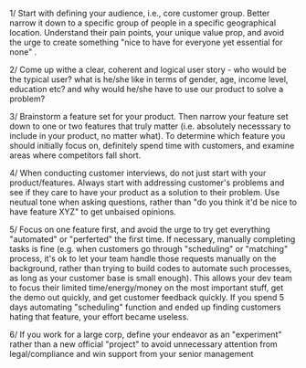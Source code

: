 1/ Start with defining your audience, i.e., core customer group.  Better narrow it down to a specific group of people in a specific geographical location. Understand their pain points, your unique value prop, and avoid the urge to create something "nice to have for everyone yet essential for none" .  

2/ Come up withe a clear, coherent and logical user story -  who would be the typical user? what is he/she like  in terms of gender, age, income level, education etc?  and why would he/she have to use our product to solve a problem?

3/ Brainstorm a feature set for your product. Then narrow your feature set down to one or two features that truly matter (i.e. absolutely necesssary to include in your product, no matter what). To determine which feature you should initially focus on, definitely spend time with customers, and examine areas where competitors fall short. 

4/ When conducting customer interviews, do not just start with your product/features. Always start with addressing customer's problems and see if they care to have your product as a solution to their problem.  Use neutual tone when asking questions, rather than "do you think it'd be nice to have feature XYZ" to get unbaised opinions. 

5/ Focus on one feature first, and avoid the urge to try get everything "automated" or "perferted" the first time.  If necessary, manually completing tasks is fine (e.g.  when customers go through "scheduling" or "matching" process,  it's ok to let your team handle those requests manually on the background, rather than trying to build codes to automate such processes, as long as your customer base is small enough). This allows your dev team to focus their limited time/energy/money on the most important stuff, get the demo out quickly, and get customer feedback quickly.  If you spend 5 days automating "scheduling" function and ended up finding customers hating that feature, your effort became useless. 

6/ If you work for a large corp, define your endeavor as an "experiment" rather than a new official "project" to avoid unnecessary attention from legal/compliance and win support from your senior management 

